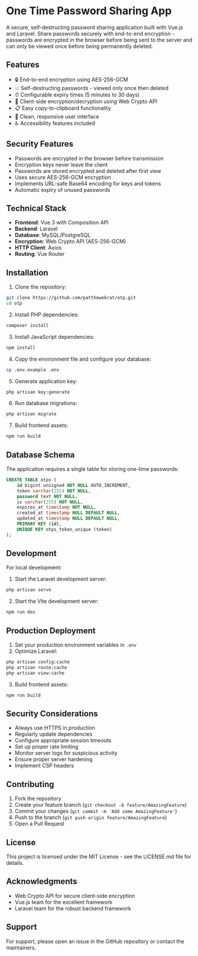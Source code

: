 # One Time Password Sharing App

A secure, self-destructing password sharing application built with Vue.js and Laravel. Share passwords securely with end-to-end encryption - passwords are encrypted in the browser before being sent to the server and can only be viewed once before being permanently deleted.

## Features

- 🔒 End-to-end encryption using AES-256-GCM
- 💥 Self-destructing passwords - viewed only once then deleted
- ⏰ Configurable expiry times (5 minutes to 30 days)
- 🔑 Client-side encryption/decryption using Web Crypto API
- 📋 Easy copy-to-clipboard functionality
- 🎨 Clean, responsive user interface
- ♿ Accessibility features included

## Security Features

- Passwords are encrypted in the browser before transmission
- Encryption keys never leave the client
- Passwords are stored encrypted and deleted after first view
- Uses secure AES-256-GCM encryption
- Implements URL-safe Base64 encoding for keys and tokens
- Automatic expiry of unused passwords

## Technical Stack

- **Frontend**: Vue 3 with Composition API
- **Backend**: Laravel
- **Database**: MySQL/PostgreSQL
- **Encryption**: Web Crypto API (AES-256-GCM)
- **HTTP Client**: Axios
- **Routing**: Vue Router

## Installation

1. Clone the repository:
```bash
git clone https://github.com/patthewebrat/otp.git
cd otp
```

2. Install PHP dependencies:
```bash
composer install
```

3. Install JavaScript dependencies:
```bash
npm install
```

4. Copy the environment file and configure your database:
```bash
cp .env.example .env
```

5. Generate application key:
```bash
php artisan key:generate
```

6. Run database migrations:
```bash
php artisan migrate
```

7. Build frontend assets:
```bash
npm run build
```

## Database Schema

The application requires a single table for storing one-time passwords:

```sql
CREATE TABLE otps (
    id bigint unsigned NOT NULL AUTO_INCREMENT,
    token varchar(255) NOT NULL,
    password text NOT NULL,
    iv varchar(255) NOT NULL,
    expires_at timestamp NOT NULL,
    created_at timestamp NULL DEFAULT NULL,
    updated_at timestamp NULL DEFAULT NULL,
    PRIMARY KEY (id),
    UNIQUE KEY otps_token_unique (token)
);
```

## Development

For local development:

1. Start the Laravel development server:
```bash
php artisan serve
```

2. Start the Vite development server:
```bash
npm run dev
```

## Production Deployment

1. Set your production environment variables in `.env`
2. Optimize Laravel:
```bash
php artisan config:cache
php artisan route:cache
php artisan view:cache
```

3. Build frontend assets:
```bash
npm run build
```

## Security Considerations

- Always use HTTPS in production
- Regularly update dependencies
- Configure appropriate session timeouts
- Set up proper rate limiting
- Monitor server logs for suspicious activity
- Ensure proper server hardening
- Implement CSP headers

## Contributing

1. Fork the repository
2. Create your feature branch (`git checkout -b feature/AmazingFeature`)
3. Commit your changes (`git commit -m 'Add some AmazingFeature'`)
4. Push to the branch (`git push origin feature/AmazingFeature`)
5. Open a Pull Request

## License

This project is licensed under the MIT License - see the LICENSE.md file for details.

## Acknowledgments

- Web Crypto API for secure client-side encryption
- Vue.js team for the excellent framework
- Laravel team for the robust backend framework

## Support

For support, please open an issue in the GitHub repository or contact the maintainers.
